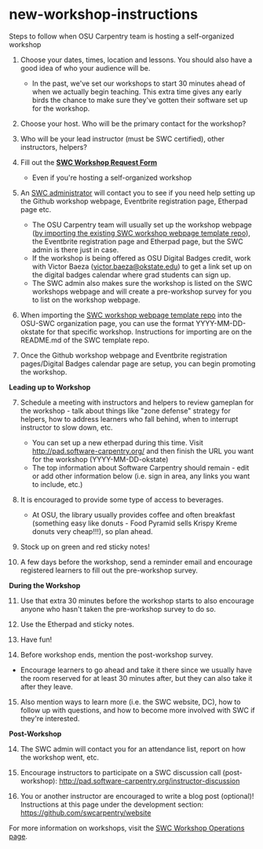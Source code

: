 # new-workshop-instructions
Steps to follow when OSU Carpentry team is hosting a self-organized workshop


1. Choose your dates, times, location and lessons. You should also have a good idea of who your audience will be. 
   * In the past, we've set our workshops to start 30 minutes ahead of when we actually begin teaching. This extra time gives any early birds the chance to make sure they've gotten their software set up for the workshop. 

2. Choose your host. Who will be the primary contact for the workshop? 

3. Who will be your lead instructor (must be SWC certified), other instructors, helpers? 

4. Fill out the [**SWC Workshop Request Form**](https://amy.software-carpentry.org/workshops/swc/request/)   
   * Even if you're hosting a self-organized workshop

5. An [SWC administrator](http://software-carpentry.org/checklists/admin/) will contact you to see if you need help setting up the Github workshop webpage, Eventbrite registration page, Etherpad page etc. 
   * The OSU Carpentry team will usually set up the workshop webpage ([by importing the existing SWC workshop webpage template repo](https://github.com/swcarpentry/workshop-template)), the Eventbrite registration page and Etherpad page, but the SWC admin is there just in case. 
   * If the workshop is being offered as OSU Digital Badges credit, work with Victor Baeza (victor.baeza@okstate.edu) to get a link set up on the digital badges calendar where grad students can sign up.
   * The SWC admin also makes sure the workshop is listed on the SWC workshops webpage and will create a pre-workshop survey for you to list on the workshop webpage.

6. When importing the [SWC workshop webpage template repo](https://github.com/swcarpentry/workshop-template) into the OSU-SWC organization page, you can use the format YYYY-MM-DD-okstate for that specific workshop. Instructions for importing are on the README.md of the SWC template repo. 

7. Once the Github workshop webpage and Eventbrite registration pages/Digital Badges calendar page are setup, you can begin promoting the workshop.

**Leading up to Workshop**

7. Schedule a meeting with instructors and helpers to review gameplan for the workshop - talk about things like "zone defense" strategy for helpers, how to address learners who fall behind, when to interrupt instructor to slow down, etc.
   * You can set up a new etherpad during this time. Visit http://pad.software-carpentry.org/ and then finish the URL you want for the workshop (YYYY-MM-DD-okstate)
   * The top information about Software Carpentry should remain - edit or add other information below (i.e. sign in area, any links you want to include, etc.)

8. It is encouraged to provide some type of access to beverages. 
   * At OSU, the library usually provides coffee and often breakfast (something easy like donuts - Food Pyramid sells Krispy Kreme donuts very cheap!!!), so plan ahead.

9. Stock up on green and red sticky notes!

10. A few days before the workshop, send a reminder email and encourage registered learners to fill out the pre-workshop survey.

**During the Workshop**

11. Use that extra 30 minutes before the workshop starts to also encourage anyone who hasn't taken the pre-workshop survey to do so.
 
12. Use the Etherpad and sticky notes.

13. Have fun!

14. Before workshop ends, mention the post-workshop survey. 
   * Encourage learners to go ahead and take it there since we usually have the room reserved for at least 30 minutes after, but they can also take it after they leave.

15. Also mention ways to learn more (i.e. the SWC website, DC), how to follow up with questions, and how to become more involved with SWC if they're interested.

**Post-Workshop**

14. The SWC admin will contact you for an attendance list, report on how the workshop went, etc. 

15. Encourage instructors to participate on a SWC discussion call (post-workshop): http://pad.software-carpentry.org/instructor-discussion 

16. You or another instructor are encouraged to write a blog post (optional)! Instructions at this page under the development section: https://github.com/swcarpentry/website


For more information on workshops, visit the [SWC Workshop Operations page](http://software-carpentry.org/workshops/operations/).
